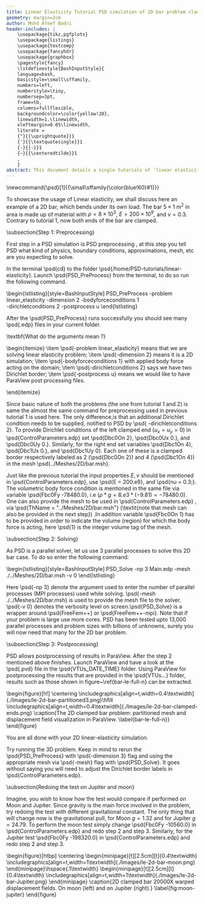 ```yaml
---
title: Linear Elasticity Tutorial PSD simulation of 2D bar problem clamped at both ends
geometry: margin=2cm
author: Mohd Afeef Badri
header-includes: |
    \usepackage{tikz,pgfplots}
    \usepackage{listings}
    \usepackage{textcomp}
    \usepackage{fancyhdr}
    \usepackage{graphbox}
    \pagestyle{fancy}
    \lstdefinestyle{BashInputStyle}{
	language=bash,
	basicstyle=\small\sffamily,
	numbers=left,
	numberstyle=\tiny,
	numbersep=3pt,
	frame=tb,
	columns=fullflexible,
	backgroundcolor=\color{yellow!20},
	linewidth=1.\linewidth,
	xleftmargin=0.05\linewidth,
	literate =
	{"}{{\uprightquote}}1
	{'}{{\textquotesingle}}1
	{-}{{-}}1
	{~}{{\centeredtilde}}1
	,
    }
abstract: This document details a single tutorials of 'linear elasticity' module of PSD in a more verbos manner.
---
```


\newcommand{\psd}[1]{{\small\sffamily{\color{blue!60}#1}}}


To showcase the usage of Linear elasticity, we shall discuss here an example of a 2D bar, which bends under its own load. The bar $5\times1$ m$^2$ in area is made up of material with $\rho=8\times 10^3$, $E=200\times 10^9$, and $\nu=0.3$. Contrary to tutorial 1, now both ends of the bar are clamped.

\subsection{Step 1: Preprocessing}

First step in a PSD simulation is PSD preprocessing , at this step you tell PSD what kind of physics, boundary conditions, approximations, mesh, etc are you expecting to solve.

In the terminal \psd{cd} to the folder \psd{/home/PSD-tutorials/linear-elasticity}. Launch \psd{PSD\_PreProcess} from the terminal, to do so run the following command.

\begin{lstlisting}[style=BashInputStyle]
PSD_PreProcess -problem linear_elasticity -dimension 2 -bodyforceconditions 1 \
-dirichletconditions 2 -postprocess u
\end{lstlisting}

After the \psd{PSD\_PreProcess} runs successfully you should see many \psd{.edp} files in your current folder.

\textbf{What do the arguments mean ?}

\begin{itemize}
\item \psd{-problem linear\_elasticity} means that we are solving linear elasticity problem;
\item \psd{-dimension 2} means it is a 2D simulation;
\item \psd{-bodyforceconditions 1} with applied body force acting on the domain;
\item \psd{-dirichletconditions 2} says we have two Dirichlet border;
\item \psd{-postprocess u} means we would like to have ParaView post processing files.

\end{itemize}

Since basic nature of both the problems (the one from tutorial 1 and 2) is same the almost the same command for preprocessing used in previous tutorial 1 is used here. The only difference,is that an additional Dirichlet condition needs to be supplied, notified to PSD by \psd{ -dirichletconditions 2}. To provide Dirichlet conditions of the left clamped end ($u_x=u_y=0$) in \psd{ControlParameters.edp} set \psd{Dbc0On 2}, \psd{Dbc0Ux 0.}, and \psd{Dbc0Uy 0.}. Similarly, for the right end set variables \psd{Dbc1On 4}, \psd{Dbc1Ux 0.}, and \psd{Dbc1Uy 0}. Each one of these is a clamped border respectively labeled as 2 (\psd{Dbc0On 2}) and 4 (\psd{Dbc1On 4}) in the mesh \psd{../Meshes/2D/bar.msh}.

Just like the previous tutorial the input properties $E,\nu$ should be mentioned in \psd{ControlParameters.edp}, use \psd{E = 200.e9}, and \psd{nu = 0.3;}. The volumetric body force condition is mentioned in the same file via variable \psd{Fbc0Fy -78480.0}, i.e ($\rho*g=8.e3*(-9.81)=-78480.0$). One can also provide the mesh to be used in \psd{ControlParameters.edp} , via \psd{ThName = "../Meshes/2D/bar.msh"} (\textit{note that mesh can also be provided in the next step}) .In addition variable \psd{Fbc0On 1} has to be provided in order to indicate the volume (region) for which the body force is acting, here \psd{1} is the integer volume tag of the mesh.

\subsection{Step 2: Solving}

As PSD is a parallel solver, let us use 3 parallel processes to solve this 2D bar case. To do so enter the following command:

\begin{lstlisting}[style=BashInputStyle]
PSD_Solve -np 3 Main.edp -mesh ./../Meshes/2D/bar.msh -v 0
\end{lstlisting}

Here \psd{-np 3} denote the argument used to enter the number of parallel processes (MPI processes) used while solving. \psd{-mesh ./../Meshes/2D/bar.msh} is used to provide the mesh file to the solver. \psd{-v 0} denotes the verbosity level on screen.\psd{PSD\_Solve} is a wrapper around \psd{FreeFem++} or \psd{FreeFem++-mpi}. Note that if your problem is large use more cores. PSD has been tested upto 13,000 parallel processes and problem sizes with billions of unknowns, surely you will now need that many for the 2D bar problem.



\subsection{Step 3: Postprocessing}

PSD allows postprocessing of results in ParaView. After the step 2 mentioned above finishes. Launch ParaView and have a look at the \psd{.pvd} file in the \psd{VTUs\_DATE\_TIME} folder. Using ParaView for postprocessing the results that are provided in the \psd{VTUs...} folder, results such as those shown in figure~\ref{bar-le-full-n} can be extracted.


\begin{figure}[h!]
\centering
\includegraphics[align=t,width=0.4\textwidth]{./Images/le-2d-bar-partitioned3.png}\hfill
\includegraphics[align=t,width=0.4\textwidth]{./Images/le-2d-bar-clamped-ends.png}
\caption{The 2D clamped bar problem: partitioned mesh and displacement field visualization in ParaView. \label{bar-le-full-n}}
\end{figure}


You are all done with your 2D linear-elasticity simulation.

Try running the 3D problem. Keep in mind to rerun the \psd{PSD\_PreProcess} with \psd{-dimension 3} flag and using the appropriate mesh via \psd{-mesh} flag with \psd{PSD\_Solve}. It goes without saying you will need to adjust the Dirichlet border labels in \psd{ControlParameters.edp}.

\subsection{Redoing the test on Jupiter and moon}

Imagine, you wish to know how the test would compare if performed on Moon and Jupiter. Since gravity is the main force involved in the problem, try redoing the test with different gravitational constant. The only thing that will change now is the gravitational pull, for Moon $g=1.32$ and for Jupiter $g=24.79$. To perform the moon test simply change \psd{Fbc0Fy -10560.0} in \psd{ControlParameters.edp} and redo step 2 and step 3. Similarly, for the Jupiter test \psd{Fbc0Fy -198320.0} in \psd{ControlParameters.edp} and redo step 2 and step 3.

\begin{figure}[htbp]
    \centering
    \begin{minipage}[t][2.5cm][t]{0.4\textwidth}
    \includegraphics[align=t,width=1\textwidth]{./Images/le-2d-bar-moon.png}
    \end{minipage}\hspace{.1\textwidth}
    \begin{minipage}[t][2.5cm][t]{0.4\textwidth}
    \includegraphics[align=t,width=1\textwidth]{./Images/le-2d-bar-Jupiter.png}
    \end{minipage}
    \caption{2D clamped bar 20000X warped displacement fields. On moon (left) and  on Jupiter (right).}
    \label{fig:moon-jupiter}
\end{figure}

